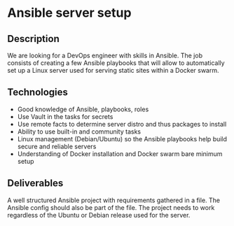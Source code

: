 Ansible server setup
====================

Description
-----------

We are looking for a DevOps engineer with skills in Ansible. The job consists of creating a few Ansible playbooks that will allow to automatically set up a Linux server used for serving static sites within a Docker swarm.

Technologies
------------

- Good knowledge of Ansible, playbooks, roles
- Use Vault in the tasks for secrets
- Use remote facts to determine server distro and thus packages to install
- Ability to use built-in and community tasks
- Linux management (Debian/Ubuntu) so the Ansible playbooks help build secure and reliable servers
- Understanding of Docker installation and Docker swarm bare minimum setup

Deliverables
------------

A well structured Ansible project with requirements gathered in a file. The Ansible config should also be part of the file. The project needs to work regardless of the Ubuntu or Debian release used for the server.